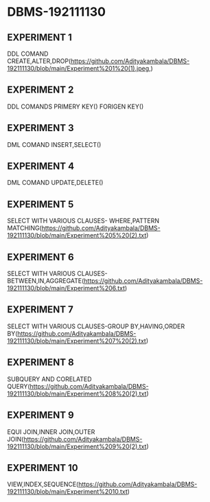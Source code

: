 # DBMS-192111130
## EXPERIMENT 1
   DDL COMAND CREATE,ALTER,DROP(https://github.com/Adityakambala/DBMS-192111130/blob/main/Experiment%201%20(1).jpeg,)
## EXPERIMENT 2
   DDL COMANDS PRIMERY KEY()
   FORIGEN KEY()
## EXPERIMENT 3
   DML COMAND INSERT,SELECT()
## EXPERIMENT 4
   DML COMAND UPDATE,DELETE()
## EXPERIMENT 5
   SELECT WITH VARIOUS CLAUSES- WHERE,PATTERN MATCHING(https://github.com/Adityakambala/DBMS-192111130/blob/main/Experiment%205%20(2).txt)
## EXPERIMENT 6
   SELECT WITH VARIOUS CLAUSES- BETWEEN,IN,AGGREGATE(https://github.com/Adityakambala/DBMS-192111130/blob/main/Experiment%206.txt) 
## EXPERIMENT 7
   SELECT WITH VARIOUS CLAUSES-GROUP BY,HAVING,ORDER BY(https://github.com/Adityakambala/DBMS-192111130/blob/main/Experiment%207%20(2).txt)
## EXPERIMENT 8
   SUBQUERY AND CORELATED QUERY(https://github.com/Adityakambala/DBMS-192111130/blob/main/Experiment%208%20(2).txt)
## EXPERIMENT 9
   EQUI JOIN,INNER JOIN,OUTER JOIN(https://github.com/Adityakambala/DBMS-192111130/blob/main/Experiment%209%20(2).txt)
## EXPERIMENT 10
   VIEW,INDEX,SEQUENCE(https://github.com/Adityakambala/DBMS-192111130/blob/main/Experiment%2010.txt)
